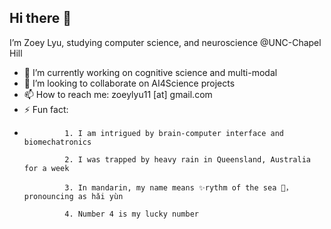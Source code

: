 ## Hi there 👋


I’m Zoey Lyu, studying computer science, and neuroscience @UNC-Chapel Hill
- 🔭 I’m currently working on cognitive science and multi-modal
- 💞️ I’m looking to collaborate on AI4Science projects
- 📫 How to reach me: zoeylyu11 [at] gmail.com
- ⚡ Fun fact:
- 
               1. I am intrigued by brain-computer interface and biomechatronics 

               2. I was trapped by heavy rain in Queensland, Australia for a week

               3. In mandarin, my name means ✨rythm of the sea 🌊，pronouncing as hǎi yùn

               4. Number 4 is my lucky number
<!--
**ZoeyLLL/ZoeyLLL** is a ✨ _special_ ✨ repository because its `README.md` (this file) appears on your GitHub profile.
-->



